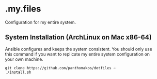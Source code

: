 # .my.files

Configuration for my entire system.

## System Installation (ArchLinux on Mac x86-64)

Ansible configures and keeps the system consistent. You should only use this command if you want to replicate my entire system configuration on your own machine.

    git clone https://github.com/panthomakos/dotfiles ~
    ./install.sh
